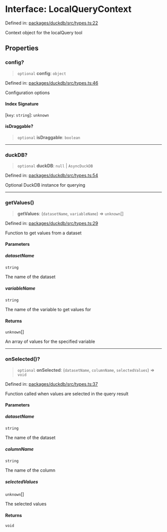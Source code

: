 # Interface: LocalQueryContext

Defined in: [packages/duckdb/src/types.ts:22](https://github.com/GeoDaCenter/openassistant/blob/994a31d776db171047aa7cd650eb798b5317f644/packages/duckdb/src/types.ts#L22)

Context object for the localQuery tool

## Properties

### config?

> `optional` **config**: `object`

Defined in: [packages/duckdb/src/types.ts:46](https://github.com/GeoDaCenter/openassistant/blob/994a31d776db171047aa7cd650eb798b5317f644/packages/duckdb/src/types.ts#L46)

Configuration options

#### Index Signature

\[`key`: `string`\]: `unknown`

#### isDraggable?

> `optional` **isDraggable**: `boolean`

***

### duckDB?

> `optional` **duckDB**: `null` \| `AsyncDuckDB`

Defined in: [packages/duckdb/src/types.ts:54](https://github.com/GeoDaCenter/openassistant/blob/994a31d776db171047aa7cd650eb798b5317f644/packages/duckdb/src/types.ts#L54)

Optional DuckDB instance for querying

***

### getValues()

> **getValues**: (`datasetName`, `variableName`) => `unknown`[]

Defined in: [packages/duckdb/src/types.ts:29](https://github.com/GeoDaCenter/openassistant/blob/994a31d776db171047aa7cd650eb798b5317f644/packages/duckdb/src/types.ts#L29)

Function to get values from a dataset

#### Parameters

##### datasetName

`string`

The name of the dataset

##### variableName

`string`

The name of the variable to get values for

#### Returns

`unknown`[]

An array of values for the specified variable

***

### onSelected()?

> `optional` **onSelected**: (`datasetName`, `columnName`, `selectedValues`) => `void`

Defined in: [packages/duckdb/src/types.ts:37](https://github.com/GeoDaCenter/openassistant/blob/994a31d776db171047aa7cd650eb798b5317f644/packages/duckdb/src/types.ts#L37)

Function called when values are selected in the query result

#### Parameters

##### datasetName

`string`

The name of the dataset

##### columnName

`string`

The name of the column

##### selectedValues

`unknown`[]

The selected values

#### Returns

`void`
